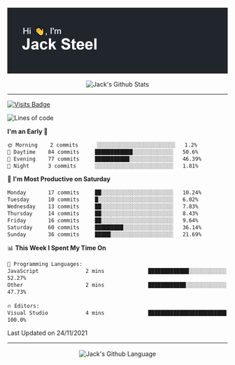 <p align="center">
  <img align="center" src="https://github.com/JackSteel97/JackSteel97/blob/main/header.png?raw=true" alt="Hi, I'm Jack Steel" /> 
 </p>
<p align="center">
 <img align="center" src="https://github-readme-stats.vercel.app/api?username=jacksteel97&show_icons=true&count_private=true&theme=dracula" alt="Jack's Github Stats" /> 
</p>

<hr/>

[![Visits Badge](https://badges.pufler.dev/visits/JackSteel97/JackSteel97?color=blue&label=Profile%20Visits)](https://github.com/JackSteel97)
<!--START_SECTION:waka-->
![Lines of code](https://img.shields.io/badge/From%20Hello%20World%20I%27ve%20Written-1.4%20million%20lines%20of%20code-blue)

**I'm an Early 🐤** 

```text
🌞 Morning    2 commits      ░░░░░░░░░░░░░░░░░░░░░░░░░   1.2% 
🌆 Daytime    84 commits     ████████████░░░░░░░░░░░░░   50.6% 
🌃 Evening    77 commits     ███████████░░░░░░░░░░░░░░   46.39% 
🌙 Night      3 commits      ░░░░░░░░░░░░░░░░░░░░░░░░░   1.81%

```
📅 **I'm Most Productive on Saturday** 

```text
Monday       17 commits     ██░░░░░░░░░░░░░░░░░░░░░░░   10.24% 
Tuesday      10 commits     █░░░░░░░░░░░░░░░░░░░░░░░░   6.02% 
Wednesday    13 commits     ██░░░░░░░░░░░░░░░░░░░░░░░   7.83% 
Thursday     14 commits     ██░░░░░░░░░░░░░░░░░░░░░░░   8.43% 
Friday       16 commits     ██░░░░░░░░░░░░░░░░░░░░░░░   9.64% 
Saturday     60 commits     █████████░░░░░░░░░░░░░░░░   36.14% 
Sunday       36 commits     █████░░░░░░░░░░░░░░░░░░░░   21.69%

```


📊 **This Week I Spent My Time On** 

```text
💬 Programming Languages: 
JavaScript               2 mins              █████████████░░░░░░░░░░░░   52.27% 
Other                    2 mins              ████████████░░░░░░░░░░░░░   47.73%

🔥 Editors: 
Visual Studio            4 mins              █████████████████████████   100.0%

```


 Last Updated on 24/11/2021
<!--END_SECTION:waka-->

<hr/>

<p align="center">
    <img align="center" src="https://github-readme-stats.vercel.app/api/top-langs/?username=jacksteel97&langs_count=10&layout=compact&theme=dracula" alt="Jack's Github Language" /> 
</p>
